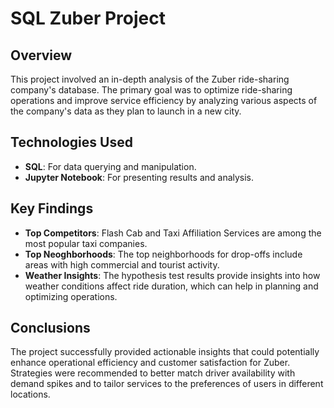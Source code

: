 # SQL Zuber Project

## Overview
This project involved an in-depth analysis of the Zuber ride-sharing company's database. The primary goal was to optimize ride-sharing operations and improve service efficiency by analyzing various aspects of the company's data as they plan to launch in a new city.

## Technologies Used
- **SQL**: For data querying and manipulation.
- **Jupyter Notebook**: For presenting results and analysis.

## Key Findings
- **Top Competitors**: Flash Cab and Taxi Affiliation Services are among the most popular taxi companies.
- **Top Neoghborhoods**: The top neighborhoods for drop-offs include areas with high commercial and tourist activity.
- **Weather Insights**: The hypothesis test results provide insights into how weather conditions affect ride duration, which can help in planning and optimizing operations.

## Conclusions
The project successfully provided actionable insights that could potentially enhance operational efficiency and customer satisfaction for Zuber. Strategies were recommended to better match driver availability with demand spikes and to tailor services to the preferences of users in different locations.
